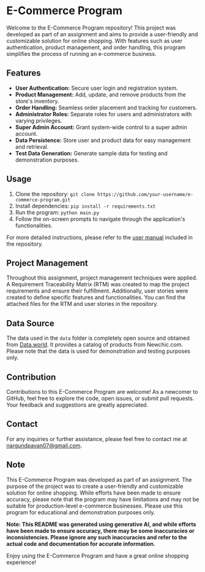 # E-Commerce Program

Welcome to the E-Commerce Program repository! This project was developed as part of an assignment and aims to provide a user-friendly and customizable solution for online shopping. With features such as user authentication, product management, and order handling, this program simplifies the process of running an e-commerce business.

## Features

- **User Authentication:** Secure user login and registration system.
- **Product Management:** Add, update, and remove products from the store's inventory.
- **Order Handling:** Seamless order placement and tracking for customers.
- **Administrator Roles:** Separate roles for users and administrators with varying privileges.
- **Super Admin Account:** Grant system-wide control to a super admin account.
- **Data Persistence:** Store user and product data for easy management and retrieval.
- **Test Data Generation:** Generate sample data for testing and demonstration purposes.

## Usage

1. Clone the repository: `git clone https://github.com/your-username/e-commerce-program.git`
2. Install dependencies: `pip install -r requirements.txt`
3. Run the program: `python main.py`
4. Follow the on-screen prompts to navigate through the application's functionalities.

For more detailed instructions, please refer to the [user manual](user_manual.pdf) included in the repository.

## Project Management

Throughout this assignment, project management techniques were applied. A Requirement Traceability Matrix (RTM) was created to map the project requirements and ensure their fulfillment. Additionally, user stories were created to define specific features and functionalities. You can find the attached files for the RTM and user stories in the repository.

## Data Source

The data used in the `data` folder is completely open source and obtained from [Data.world](https://data.world/jfreex/products-catalog-from-newchiccom). It provides a catalog of products from Newchic.com. Please note that the data is used for demonstration and testing purposes only.

## Contribution

Contributions to this E-Commerce Program are welcome! As a newcomer to GitHub, feel free to explore the code, open issues, or submit pull requests. Your feedback and suggestions are greatly appreciated.

## Contact

For any inquiries or further assistance, please feel free to contact me at nargundpavan07@gmail.com.

## Note

This E-Commerce Program was developed as part of an assignment. The purpose of the project was to create a user-friendly and customizable solution for online shopping. While efforts have been made to ensure accuracy, please note that the program may have limitations and may not be suitable for production-level e-commerce businesses. Please use this program for educational and demonstration purposes only.

**Note: This README was generated using generative AI, and while efforts have been made to ensure accuracy, there may be some inaccuracies or inconsistencies. Please ignore any such inaccuracies and refer to the actual code and documentation for accurate information.**

Enjoy using the E-Commerce Program and have a great online shopping experience!
